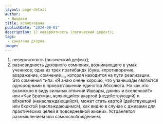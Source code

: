 ```yaml
---
layout: page-detail
author:
 - Яшодеви
title: асамбхавана
publishDate: "2024-09-01"
description: 1) невероятность (логический дефект);
tags:
 - санатана дхарма
image: 
---
```


1) невероятность (логический дефект);
2) разновидность духовного сомнения, возникающего в умах учеников; одна из трех пратибандх (букв. «противоречие, возражение, сомнение__, которая находится на пути реализации. Это сомнения типа: «Я знаю очень хорошо, что упанишады являются однородными в провозглашении единства Абсолюта. Но как это возможно в виду сильных отличий Ишвары, дживы и вселенной?» или «Как Брахман, являющийся акартой (недействующий) и абхоктой (ненаслаждающийся), может стать картой (действующим) или бхоктой (наслаждающимся), как видно в случае с дживами для практических целей в повседневной жизни». Устраняется размышлением или самоосвобождением.

